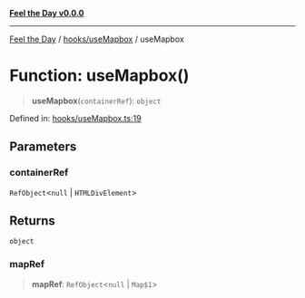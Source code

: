 [**Feel the Day v0.0.0**](../../../README.md)

***

[Feel the Day](../../../README.md) / [hooks/useMapbox](../README.md) / useMapbox

# Function: useMapbox()

> **useMapbox**(`containerRef`): `object`

Defined in: [hooks/useMapbox.ts:19](https://github.com/HyeinKang/feel-the-day/blob/6b0d3fb3bda5bce2accd42bfbaa4c5a46f07891e/src/hooks/useMapbox.ts#L19)

## Parameters

### containerRef

`RefObject`\<`null` \| `HTMLDivElement`\>

## Returns

`object`

### mapRef

> **mapRef**: `RefObject`\<`null` \| `Map$1`\>
